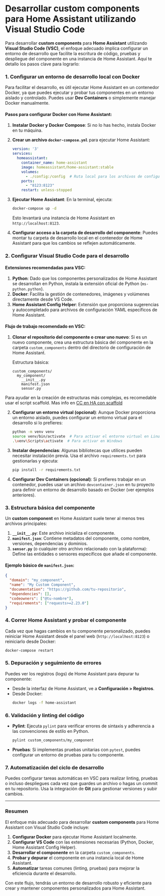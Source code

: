 # Desarrollar custom components para Home Assistant utilizando Visual Studio Code

Para desarrollar **custom components** para **Home Assistant** utilizando **Visual Studio Code (VSC)**, el enfoque adecuado implica configurar un entorno de desarrollo que facilite la escritura de código, pruebas y despliegue del componente en una instancia de Home Assistant. Aquí te detallo los pasos clave para lograrlo:

### 1. **Configurar un entorno de desarrollo local con Docker**

Para facilitar el desarrollo, es útil ejecutar Home Assistant en un contenedor Docker, ya que puedes ejecutar y probar tus componentes en un entorno aislado y controlado. Puedes usar **Dev Containers** o simplemente manejar Docker manualmente.

#### Pasos para configurar Docker con Home Assistant:

1. **Instalar Docker y Docker Compose**: Si no lo has hecho, instala Docker en tu máquina.
2. **Crear un archivo `docker-compose.yml`** para ejecutar Home Assistant:
   ```yaml
   version: '3'
   services:
     homeassistant:
       container_name: home-assistant
       image: homeassistant/home-assistant:stable
       volumes:
         - ./config:/config  # Ruta local para los archivos de configuración
       ports:
         - "8123:8123"
       restart: unless-stopped
   ```
3. **Ejecutar Home Assistant**: En la terminal, ejecuta:
   ```bash
   docker-compose up -d
   ```
   Esto levantará una instancia de Home Assistant en `http://localhost:8123`.

4. **Configurar acceso a la carpeta de desarrollo del componente**: Puedes montar tu carpeta de desarrollo local en el contenedor de Home Assistant para que los cambios se reflejen automáticamente.

### 2. **Configurar Visual Studio Code para el desarrollo**

#### Extensiones recomendadas para VSC:

1. **Python**: Dado que los componentes personalizados de Home Assistant se desarrollan en Python, instala la extensión oficial de Python (`ms-python.python`).
2. **Docker**: Facilita la gestión de contenedores, imágenes y volúmenes directamente desde VS Code.
3. **Home Assistant Config Helper**: Extensión que proporciona sugerencias y autocompletado para archivos de configuración YAML específicos de Home Assistant.

#### Flujo de trabajo recomendado en VSC:

1. **Clonar el repositorio del componente o crear uno nuevo**: Si es un nuevo componente, crea una estructura básica del componente en la carpeta `custom_components` dentro del directorio de configuración de Home Assistant.

   Estructura básica:
   ```
   custom_components/
     my_component/
       __init__.py
       manifest.json
       sensor.py
   ```
Para ayudar en la creación de estructuras más complejas, es recomedable usar el script scaffold. Mas info en [CC en HA con scaffold](./ha_custom_components_scaffold.md)

2. **Configurar un entorno virtual (opcional)**: Aunque Docker proporciona un entorno aislado, puedes configurar un entorno virtual para el desarrollo si lo prefieres:
   ```bash
   python -m venv venv
   source venv/bin/activate  # Para activar el entorno virtual en Linux/Mac
   .\venv\Scripts\activate  # Para activar en Windows
   ```

3. **Instalar dependencias**: Algunas bibliotecas que utilices pueden necesitar instalación previa. Usa el archivo `requirements.txt` para gestionarlas y ejecuta:
   ```bash
   pip install -r requirements.txt
   ```

4. **Configurar Dev Containers (opcional)**: Si prefieres trabajar en un contenedor, puedes usar un archivo `devcontainer.json` en tu proyecto para definir un entorno de desarrollo basado en Docker (ver ejemplos anteriores).

### 3. **Estructura básica del componente**

Un **custom component** en Home Assistant suele tener al menos tres archivos principales:

1. **`__init__.py`**: Este archivo inicializa el componente.
2. **`manifest.json`**: Contiene metadatos del componente, como nombre, versiones, dependencias y dominios.
3. **`sensor.py`** (o cualquier otro archivo relacionado con la plataforma): Define las entidades o sensores específicos que añade el componente.

#### Ejemplo básico de `manifest.json`:

```json
{
  "domain": "my_component",
  "name": "My Custom Component",
  "documentation": "https://github.com/tu-repositorio",
  "dependencies": [],
  "codeowners": ["@tu-nombre"],
  "requirements": ["requests>=2.23.0"]
}
```

### 4. **Correr Home Assistant y probar el componente**

Cada vez que hagas cambios en tu componente personalizado, puedes reiniciar Home Assistant desde el panel web (`http://localhost:8123`) o reiniciarlo desde Docker:

```bash
docker-compose restart
```

### 5. **Depuración y seguimiento de errores**

Puedes ver los registros (logs) de Home Assistant para depurar tu componente:

- Desde la interfaz de Home Assistant, ve a **Configuración > Registros**.
- Desde Docker:
  ```bash
  docker logs -f home-assistant
  ```

### 6. **Validación y linting del código**

- **Pylint**: Ejecuta `pylint` para verificar errores de sintaxis y adherencia a las convenciones de estilo en Python.
  ```bash
  pylint custom_components/my_component
  ```

- **Pruebas**: Si implementas pruebas unitarias con `pytest`, puedes configurar un entorno de pruebas para tu componente.

### 7. **Automatización del ciclo de desarrollo**

Puedes configurar tareas automáticas en VSC para realizar linting, pruebas o incluso despliegues cada vez que guardes un archivo o hagas un commit en tu repositorio. Usa la integración de **Git** para gestionar versiones y subir cambios.

---

### Resumen

El enfoque más adecuado para desarrollar **custom components** para Home Assistant con Visual Studio Code incluye:

1. **Configurar Docker** para ejecutar Home Assistant localmente.
2. **Configurar VS Code** con las extensiones necesarias (Python, Docker, Home Assistant Config Helper).
3. **Desarrollar el componente** en la carpeta `custom_components`.
4. **Probar y depurar** el componente en una instancia local de Home Assistant.
5. **Automatizar** tareas comunes (linting, pruebas) para mejorar la eficiencia durante el desarrollo.

Con este flujo, tendrás un entorno de desarrollo robusto y eficiente para crear y mantener componentes personalizados para Home Assistant.
